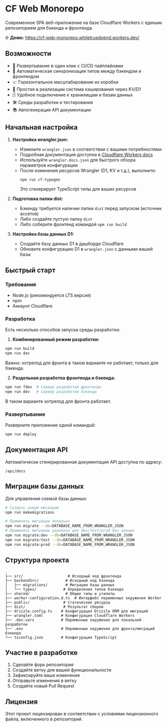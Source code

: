 # CF Web Monorepo

Современное SPA веб-приложение на базе Cloudflare Workers с единым репозиторием для бэкенда и фронтенда.

🌐 **Демо:** https://cf-web-monorepo.whiletruedoend.workers.dev/

## Возможности

- 🚀 Развертывание в один клик с CI/CD пайплайнами
- 🔄 Автоматическая синхронизация типов между бэкендом и фронтендом
- 📈 Горизонтальное масштабирование из коробки
- 💾 Простая в реализации система кэширования через KV/D1
- 🗄️ Удобное подключение к хранилищам и базам данных
- 🛠️ Среды разработки и тестирования
- 📚 Автогенерация API документации

## Начальная настройка

1. **Настройка wrangler.json:**
   - Измените `wrangler.json` в соответствии с вашими потребностями
   - Подробная документация доступна в [Cloudflare Workers docs](https://developers.cloudflare.com/workers/)
   - Используйте `wrangler.docs.json` для быстрого обзора параметров конфигурации
   - После изменения ресурсов Wrangler (D1, KV и т.д.), выполните:
     ```bash
     npm run cf-typegen
     ```
     Это сгенерирует TypeScript типы для ваших ресурсов

2. **Подготовка папки dist:**
   - Бэкенду требуется наличие папки `dist` перед запуском (источник ассетов)
   - Либо создайте пустую папку `dist`
   - Либо соберите фронтенд командой `npm run build`

3. **Настройка базы данных D1:**
   - Создайте базу данных D1 в дашборде Cloudflare
   - Обновите конфигурацию D1 в `wrangler.json` с данными вашей базы

## Быстрый старт

### Требования

- Node.js (рекомендуется LTS версия)
- npm
- Аккаунт Cloudflare

### Разработка

Есть несколько способов запуска среды разработки:

1. **Комбинированный режим разработки:**
```bash
npm run build
npm run dev
```
Важно: хотрелод для фронта в таком варианте не работает, только для бэкенда.

2. **Раздельная разработка фронтенда и бэкенда:**
```bash
npm run fdev  # Сервер разработки фронтенда
npm run dev   # Сервер разработки бэкенда
```
В таком варианте хотрелод для фронта работает.

### Развертывание

Разверните приложение одной командой:

```bash
npm run deploy
```

## Документация API

Автоматически сгенерированная документация API доступна по адресу:
```
/api/docs
```

## Миграции базы данных

Для управления схемой базы данных:

```bash
# Создать новую миграцию
npm run makemigrations

# Применить миграции локально
npm run migrate --db=DATABASE_NAME_FROM_WRANGLER_JSON
# Применить миграции удаленно для dev/test/prod баз данных
npm run migrate:dev --db=DATABASE_NAME_FROM_WRANGLER_JSON
npm run migrate:test --db=DATABASE_NAME_FROM_WRANGLER_JSON
npm run migrate:prod --db=DATABASE_NAME_FROM_WRANGLER_JSON
```

## Структура проекта

```
.
├── src/                    # Исходный код фронтенда
├── backendSrc/            # Исходный код бэкенда
│   ├── migrations/        # Миграции базы данных
│   └── types/            # Определения типов бэкенда
├── shared/                # Общие типы и утилиты
├── worker-configuration.d.ts  # Интерфейс переменных окружения Worker
├── public/               # Статические ресурсы
├── dist/                 # Результат сборки
├── drizzle.config.ts    # Конфигурация Drizzle ORM для миграций
├── wrangler.toml        # Конфигурация Cloudflare Workers
├── .dev.vars            # Переменные окружения для локальной разработки
├── .env                 # Переменные окружения для фронта/миграций бэкенда
└── tsconfig.json        # Конфигурация TypeScript
```

## Участие в разработке

1. Сделайте форк репозитория
2. Создайте ветку для вашей функциональности
3. Зафиксируйте ваши изменения
4. Отправьте изменения в ветку
5. Создайте новый Pull Request

## Лицензия

Этот проект лицензирован в соответствии с условиями лицензионного файла, включенного в репозиторий. 
